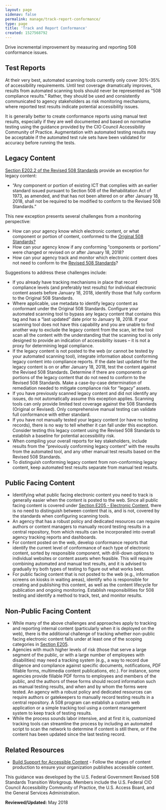 ```yaml
---
layout: page
sidenav: false
permalink: manage/track-report-conformance/
type: page
title: 'Track and Report Conformance'
created: 1527568792
---
```


Drive incremental improvement by measuring and reporting 508 conformance issues.

## Test Reports

At their very best, automated scanning tools currently only cover 30%-35% of accessibility requirements. Until test coverage dramatically improves, results from automated scanning tools should never be represented as “508 compliance results.” Rather, they should be used and consistently communicated to agency stakeholders as risk monitoring mechanisms, where reported test results indicate potential accessibility issues.

It is generally better to create conformance reports using manual test results, especially if they are well documented and based on normative testing using the guidance provided by the CIO Council Accessibility Community of Practice. Augmentation with automated testing results may be acceptable if the automated test rule sets have been validated for accuracy before running the tests.

## Legacy Content

 [Section E202.2 of the Revised 508 Standards][1] provide an exception for legacy content:

  * “Any component or portion of existing ICT that complies with an earlier standard issued pursuant to Section 508 of the Rehabilitation Act of 1973, as amended, and that has not been altered on or after January 18, 2018, shall not be required to be modified to conform to the Revised 508 Standards.”

This new exception presents several challenges from a monitoring perspective:

  * How can your agency know which electronic content, or what component or portion of content, conformed to the [Original 508 Standards?][2]
  * How can your agency know if any conforming “components or portions” were changed or revised on or after January 18, 2018?
  * How can your agency track and monitor which electronic content does not need to conform to the [Revised 508 Standards][3]?

Suggestions to address these challenges include:

  * If you already have tracking mechanisms in place that record compliance levels (and preferably test results) for individual electronic content assets before January 18, 2018, identify those that fully conform to the Original 508 Standards.
  * Where applicable, use metadata to identify legacy content as conformant under the Original 508 Standards. Configure your automated scanning tool to bypass any legacy content that contains this tag and has a “last updated” date prior to January 18, 2018. If your scanning tool does not have this capability and you are unable to find another way to exclude the legacy content from the scan, let the tool scan all the content with the understanding that the scanning tool is only designed to provide an indication of accessibility issues – it is not a proxy for determining legal compliance.
  * If the legacy content is not posted to the web (or cannot be tested by your automated scanning tool), integrate information about conforming legacy content into compliance reports. If the date last updated for the legacy content is on or after January 18, 2018, test the content against the Revised 508 Standards. Determine if there are components or portions of the legacy content that do not need to conform to the Revised 508 Standards</a>. Make a case-by-case determination of remediation needed to mitigate compliance risk for “legacy” assets.
  * If you have previously scanned legacy content and did not identify any issues, do not automatically assume this exception applies. Scanning tools can only provide limited test coverage against the 508 Standards (Original or Revised). Only comprehensive manual testing can validate full conformance with either standard.
  * If you have not manually tested your legacy content (or have no testing records), there is no way to tell whether it can fall under this exception. Consider testing this legacy content using the Revised 508 Standards to establish a baseline for potential accessibility risk.
  * When compiling your overall reports for key stakeholders, include results from the “previously conforming legacy content” with the results from the automated tool, and any other manual test results based on the Revised 508 Standards.
  * To distinguish conforming legacy content from non-conforming legacy content, keep automated test results separate from manual test results.

## Public Facing Content

  * Identifying what public facing electronic content you need to track is generally easier when the content is posted to the web. Since all public facing content is covered under [Section E205 - Electronic Content][4], there is no need to distinguish between content that is, and is not, covered by the standards when configuring scanning tools.
  * An agency that has a robust policy and dedicated resources can require authors or content managers to manually record testing results in a central repository, from which results can be incorporated into overall agency tracking reports and dashboards.
  * For content posted on the web, develop conformance reports that identify the current level of conformance of each type of electronic content, sorted by responsible component, with drill-down options to individual websites or content assets when feasible. This will require combining automated and manual test results, and it is advised to gradually try both types of testing to figure out what works best.
  * For public facing content that is not posted to the web (e.g., information screens on kiosks in waiting areas), identify who is responsible for creating and publishing this content, as well as the content lifecycle for publication and ongoing monitoring. Establish responsibilities for 508 testing and identify a method to track, test, and monitor results.

## Non-Public Facing Content

  * While many of the above challenges and approaches apply to tracking and reporting internal content (particularly when it is deployed on the web), there is the additional challenge of tracking whether non-public facing electronic content falls under at least one of the scoping categories in [Section E205][4].
  * Agencies with much higher levels of risk (those that serve a large segment of the public, or with a large number of employees with disabilities) may need a tracking system (e.g., a way to record due diligence and compliance against specific documents, notifications, PDF fillable forms, multimedia content publications, etc.). For instance, some agencies provide fillable PDF forms to employees and members of the public, and the authors of these forms should record information such as manual testing results, and when and by whom the forms were tested. An agency with a robust policy and dedicated resources can require authors or gatekeepers to manually record testing results in a central repository. A 508 program can establish a custom web application or a simple tracking tool using a content management system to keep track of testing results.
  * While the process sounds labor intensive, and at first it is, customized tracking tools can streamline the process by including an automated script to scan the network to determine if content is still there, or if the content has been updated since the last testing record.

## Related Resources

  * [Build Support for Accessible Content][5] - Follow the stages of content production to ensure your organization publishes accessible content.

This guidance was developed by the U.S. Federal Government Revised 508 Standards Transition Workgroup. Members include the U.S. Federal CIO Council Accessibility Community of Practice, the U.S. Access Board, and the General Services Administration.

  


**Reviewed/Updated:** May 2018

 [1]: https://www.access-board.gov/guidelines-and-standards/communications-and-it/about-the-ict-refresh/final-rule/text-of-the-standards-and-guidelines#E202-general-exceptions
 [2]: https://www.access-board.gov/guidelines-and-standards/communications-and-it/about-the-section-508-standards/section-508-standards
 [3]: https://www.access-board.gov/guidelines-and-standards/communications-and-it/about-the-ict-refresh/final-rule/text-of-the-standards-and-guidelines
 [4]: https://www.access-board.gov/guidelines-and-standards/communications-and-it/about-the-ict-refresh/final-rule/text-of-the-standards-and-guidelines#E205-content
 [5]: /manage/support-accessible-content